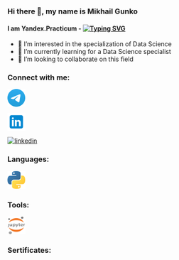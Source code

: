 
<!--
**GMi-s/GMi-s** is a ✨ _special_ ✨ repository because its `README.md` (this file) appears on your GitHub profile.
--->

### Hi there 👋, my name is Mikhail Gunko
#### I am Yandex.Practicum - <a href="https://git.io/typing-svg"><img src="https://readme-typing-svg.herokuapp.com?font=DynaPuff&size=15&height=11&pause=1000&color=3C3EF7&vCenter=true&width=435&lines=Data+Science+Student" alt="Typing SVG" /></a>


- 👀 I’m interested in the specialization of Data Science
- 🌱 I’m currently learning for a Data Science specialist
- 💞️ I’m looking to collaborate on this field



### Connect with me:
<p align="left">
<a href="https://t.me/MGunko" target="blank"><img align="center" src="https://raw.githubusercontent.com/GMi-s/GMi-s/373a7a5a92353ca50983bd616ba9ee73332294ff/icons/Telegram.svg" alt="GMi-s" height="40" width="40" /></a>
 
<a href="https://www.linkedin.com/in/mikhail-gunko/" target="blank"><img align="center" src="https://raw.githubusercontent.com/GMi-s/GMi-s/373a7a5a92353ca50983bd616ba9ee73332294ff/icons/linkedin-480.svg" alt="GMi-s" height="40" width="40" /></a>
 
[<img src='https://cdn.jsdelivr.net/npm/simple-icons@3.0.1/icons/linkedin.svg' alt='linkedin' height='40'>](https://www.linkedin.com/in/mikhail-gunko/)    


### Languages:
 
<a href="https://www.python.org" target="_blank" rel="noreferrer"> <img src="https://raw.githubusercontent.com/GMi-s/GMi-s/373a7a5a92353ca50983bd616ba9ee73332294ff/icons/python.svg" alt="python" width="40" height="40"/> </a> 


### Tools:

<a href="https://jupyter.org/" target="_blank" rel="noreferrer"> <img src="https://raw.githubusercontent.com/GMi-s/GMi-s/373a7a5a92353ca50983bd616ba9ee73332294ff/icons/Jupyter.svg" alt="git" width="40" height="40"/> </a> 

### Sertificates:
</p>
